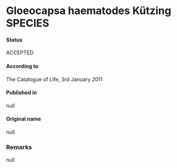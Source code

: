 # Gloeocapsa haematodes Kützing SPECIES

#### Status
ACCEPTED

#### According to
The Catalogue of Life, 3rd January 2011

#### Published in
null

#### Original name
null

### Remarks
null